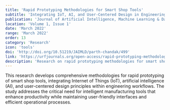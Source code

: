 ```yaml
---
title: 'Rapid Prototyping Methodologies for Smart Shop Tools'
subtitle: 'Integrating IoT, AI, and User-Centered Design in Engineering Workflows'
publication: 'Journal of Artificial Intelligence, Machine Learning & Data Science (JAIMLD)'
location: 'Volume 1, Issue 1'
date: 'March 2022'
range: 'March 2022'
order: 13
category: 'Research'
icon: 'tools'
doi: 'http://doi.org/10.51219/JAIMLD/parth-chandak/499'
link: 'https://urfjournals.org/open-access/rapid-prototyping-methodologies-for-smart-shop-tools-integrating-iot-ai-and-user-centered-design-in-engineering-workflows.pdf'
description: 'Research on rapid prototyping methodologies for smart shop tools, integrating IoT, AI, and user-centered design principles in engineering workflows to enhance manufacturing efficiency.'
---
```


This research develops comprehensive methodologies for rapid prototyping of smart shop tools, integrating Internet of Things (IoT), artificial intelligence (AI), and user-centered design principles within engineering workflows. The study addresses the critical need for intelligent manufacturing tools that enhance productivity while maintaining user-friendly interfaces and efficient operational processes. 